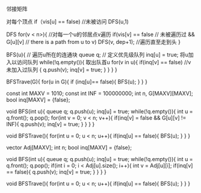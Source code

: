 邻接矩阵


对每个顶点 
    if（vis[u] == false) //未被访问
        DFS(u,1)


DFS 
    for(v < n>){ //对每一个u的邻居点v遍历
        if(vis[v] == false // 未被遍历过
        && G[u][v]  // there is a path from u to v)
        DFS(v, dep+1); //遍历直至走到头
    }

BFS(u){     // 遍历u所在的连通块
    queue q;    // 定义优先级队列
    inq[u] = true;  将u加入以访问队列
    while(!q.empty()){
        取出队首u
        for(v in u){
            if(inq[v] == false)     //v未加入过队列
            {
                q.push(v);
                inq[v] = true;
            }
        }
    }
}

BFSTrave(G){
    for(u in G){
        if (inq[u]== false){
            BFS(u);
        }
    }
}


const int MAXV = 1010;
const int INF = 100000000;
int n, G[MAXV][MAXV];
bool inq[MAXV] = {false};

void BFS(int u){
    queue<int> q;
    q.push(u);
    inq[u] = true;
    while(!q.empty()){
        int u = q.front();
        q.pop();
        for(int v = 0; v < n; v++){
            if(inq[v] = false && G[u][v] != INF){
                q.push(v);
                inq[v] = true;
            }
        }
    }
}

void BFSTrave(){
    for(int u = 0; u < n; u++){
        if(inq[u] == false){
            BFS(u);
        }
    }
}

vector<int> Adj[MAXV];
int n;
bool inq[MAXV] = {false};

void BFS(int u){
    queue<int> q;
    q.push(u);
    inq[u] = true;
    while(!q.empty()){
        int u = q.front();
        q.pop();
        if(int i = 0; i < Adj[u].size(); i++){
            int v = Adj[u][i];
            if(inq[v] == false){
                q.push(v);
                inq[v] = true;
            }
        }
    }
}

void BFSTrave(){
    for(int u = 0; u < n; u++){
        if(inq[u] == false){
            BFS(u);
        }
    }
}

